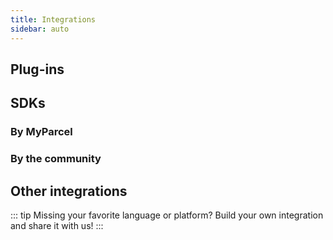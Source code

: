 ```yaml
---
title: Integrations
sidebar: auto
---
```


## Plug-ins

<Stack class="lg:grid-cols-4 md:grid-cols-3 grid-cols-2">
    <Integration name="WooCommerce" repo="myparcelnl/woocommerce" url="/documentation/10.woocommerce/" image="woocommerce.svg" />
    <Integration name="Prestashop" repo="myparcelnl/prestashop" url="/documentation/11.prestashop/" image="prestashop.svg" />
    <Integration name="Magento 1" repo="myparcelnl/magento1" url="https://myparcelnl.github.io/magento1" image="magento.svg" classes="bg-zinc-300" />
    <Integration name="Magento 2" repo="myparcelnl/magento2" url="https://myparcelnl.github.io/magento2" image="magento.svg" />
    <Integration name="Shopify" url="https://myparcelnl.github.io/shopify" image="shopify.svg" />
    <Integration name="Shopware" url="https://myparcelnl.github.io/shopware" image="shopware.svg" />
    <Integration name="Lightspeed" url="https://myparcelnl.github.io/lightspeed" image="lightspeed.svg" />
    <Integration name="CS-Cart" url="https://myparcelnl.github.io/cs-cart" image="cart.svg" />
    <Integration name="Opencart 2.2.x – 2.3.x" url="https://myparcelnl.github.io/opencart2_3" image="opencart.svg" classes="bg-sky-200" />
    <Integration name="Opencart 3" url="https://myparcelnl.github.io/opencart3" image="opencart.svg" classes="bg-sky-100" />
    <Integration name="Shoppagina" url="https://myparcelnl.github.io/shoppagina" image="shoppagina.svg" />
    <Integration name="Virtuemart 2" url="https://myparcelnl.github.io/virtuemart" image="virtuemart.svg" classes="bg-zinc-300" />
    <Integration name="Virtuemart 3" url="https://myparcelnl.github.io/virtuemart3" image="virtuemart.svg" />
    <Integration name="CCV" url="https://myparcelnl.github.io/ccv-shop" image="ccv.svg" />
    <Integration name="Mijnwebwinkel" url="https://www.mijnwebwinkel.nl/support-resources/vraag-antwoord/hoe-gebruik-ik-myparcel-mijnwebwinkel" image="mijnwebwinkel.svg" />
    <Integration name="osCommerce" url="https://www.myparcel.nl/en/integrations/google-chrome-extensie/" image="oscommerce.png" classes="bg-[#263559]" />
    <Integration name="bigcommerce" url="https://www.myparcel.nl/en/integrations/google-chrome-extensie/" image="bigcommerce.svg" />
    <Integration name="Gratis Webshop Beginnen" url="https://www.gratiswebshopbeginnen.nl/help/webshop-apps/hoe-werkt-de-myparcel-koppeling/" image="gratis-webshop-beginnen.svg" />
    <Integration name="LogiVert" url="https://www.logivert.com/nl/" image="logivert.svg" />
    <Integration name="myShop" url="https://myparcelnl.github.io/myshop/" image="myshop.svg" />
    <Integration name="Sherpaan" url="https://sherpaan.nl/project/myparcel/" image="sherpaan.svg" />
    <Integration name="Shoptrader" url="https://support.shoptrader.com/support/home" image="Shoptrader.svg" />
</Stack>

## SDKs

### By MyParcel

<Stack class="lg:grid-cols-4 md:grid-cols-3 grid-cols-2">
    <Integration name="PHP" repo="myparcelnl/sdk" url="/documentation/50.php-sdk" image="php.svg" classes="bg-[#787CB5]" />
    <Integration name="JavaScript/Node.js" repo="myparcelnl/js-sdk" url="/documentation/51.js-sdk" image="js.svg" classes="bg-[#F7DF1E]" />
</Stack>

### By the community

<Stack class="lg:grid-cols-4 md:grid-cols-3 grid-cols-2">
    <Integration name="C#/.net" repo="janssenr/MyParcelApi.Net" image="c-sharp.svg" />
    <Integration name="Ruby" repo="paypronl/myparcel" image="ruby.svg" classes="bg-[#F44336]" />
</Stack>

## Other integrations

<Stack class="lg:grid-cols-4 md:grid-cols-3 grid-cols-2">
    <Integration name="Amazon" url="https://myparcelnl.github.io/amazon" image="amazon.svg" />
    <Integration name="Exact Online" url="https://myparcelnl.github.io/exact-online" image="exact-online.svg" />
    <Integration name="Google Chrome Extension" url="https://www.myparcel.nl/en/integrations/google-chrome-extensie/" image="chrome.svg" />
    <Integration name="bol.com" url="https://myparcelnl.github.io/bol.com" image="bol-com.svg" />
    <Integration name="Picqer" url="https://picqer.com/nl/help/artikelen/myparcel-koppelen" image="picqer.svg" />
    <Integration name="ChannelDock" url="https://intercom.help/channeldock/nl/articles/6043422-myparcel-koppelen-aan-channeldock" image="channel-dock.svg" />
    <Integration name="Goedgepickt" url="https://help.goedgepickt.nl/article/srujx2j0ln-my-parcel" image="goedgepickt.svg" />
    <Integration name="Fulfilment software" url="https://fulfilment-software.com/" image="fulfilment.svg" />
</Stack>

::: tip
Missing your favorite language or platform? Build your own integration and share
it with us!
:::
